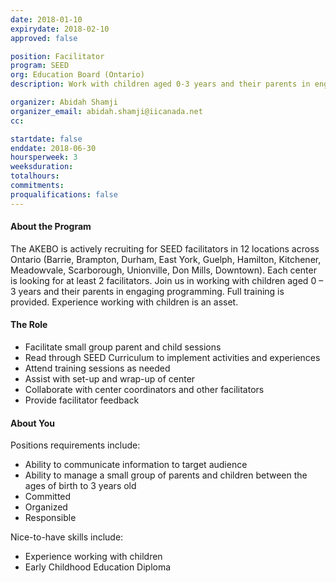 ```yaml
---
date: 2018-01-10
expirydate: 2018-02-10
approved: false

position: Facilitator
program: SEED
org: Education Board (Ontario)
description: Work with children aged 0-3 years and their parents in engaging programming

organizer: Abidah Shamji
organizer_email: abidah.shamji@iicanada.net
cc:

startdate: false
enddate: 2018-06-30
hoursperweek: 3
weeksduration:
totalhours:
commitments:
proqualifications: false
---
```


#### About the Program

The AKEBO is actively recruiting for SEED facilitators in 12 locations across Ontario (Barrie, Brampton, Durham, East York, Guelph, Hamilton, Kitchener, Meadowvale, Scarborough, Unionville, Don Mills, Downtown). Each center is looking for at least 2 facilitators. Join us in working with children aged 0 – 3 years and their parents in engaging programming. Full training is provided. Experience working with children is an asset.

#### The Role

- Facilitate small group parent and child sessions
- Read through SEED Curriculum to implement activities and experiences
- Attend training sessions as needed
- Assist with set-up and wrap-up of center
- Collaborate with center coordinators and other facilitators
- Provide facilitator feedback

#### About You

Positions requirements include:

- Ability to communicate information to target audience
- Ability to manage a small group of parents and children between the ages of birth to 3 years old
- Committed
- Organized
- Responsible

Nice-to-have skills include:

- Experience working with children
- Early Childhood Education Diploma
